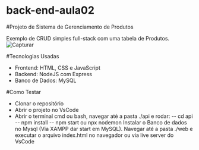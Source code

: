 # back-end-aula02

#Projeto de Sistema de Gerenciamento de Produtos

Exemplo de CRUD simples full-stack com uma tabela de Produtos.
![Capturar](https://github.com/user-attachments/assets/efef98ba-d561-434d-aa45-626ab06071cb)

#Tecnologias Usadas
- Frontend: HTML, CSS e JavaScript
- Backend: NodeJS com Express
- Banco de Dados: MySQL

#Como Testar
- Clonar o repositório
- Abrir o projeto no VsCode
- Abrir o terminal cmd ou bash, navegar até a pasta ./api e rodar: -- cd api -- npm install -- npm start ou npx nodemon Instalar o Banco de dados no Mysql (Via XAMPP dar start em MySQL). Navegar até a pasta ./web e executar o arquivo index.html no navegador ou via live server do VsCode
